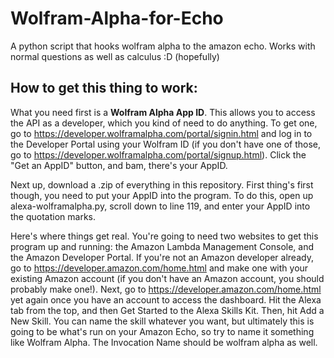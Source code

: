 # Wolfram-Alpha-for-Echo
A python script that hooks wolfram alpha to the amazon echo. Works with normal questions as well as calculus :D (hopefully)

## How to get this thing to work:

What you need first is a **Wolfram Alpha App ID**. This allows you to access the API as a developer, which you kind of need to do anything. To get one, go to https://developer.wolframalpha.com/portal/signin.html and log in to the Developer Portal using your Wolfram ID (if you don't have one of those, go to https://developer.wolframalpha.com/portal/signup.html). Click the "Get an AppID" button, and bam, there's your AppID.

Next up, download a .zip of everything in this repository. First thing's first though, you need to put your AppID into the program. To do this, open up alexa-wolframalpha.py, scroll down to line 119, and enter your AppID into the quotation marks.

Here's where things get real. You're going to need two websites to get this program up and running: the Amazon Lambda Management Console, and the Amazon Developer Portal. If you're not an Amazon developer already, go to https://developer.amazon.com/home.html and make one with your existing Amazon account (if you don't have an Amazon account, you should probably make one!). Next, go to https://developer.amazon.com/home.html yet again once you have an account to access the dashboard. Hit the Alexa tab from the top, and then Get Started to the Alexa Skills Kit. Then, hit Add a New Skill. You can name the skill whatever you want, but ultimately this is going to be what's run on your Amazon Echo, so try to name it something like Wolfram Alpha. The Invocation Name should be wolfram alpha as well.

